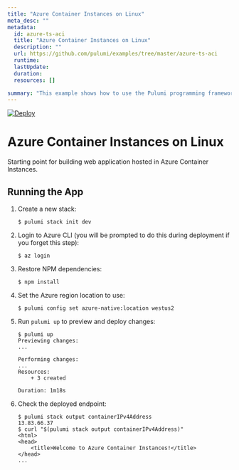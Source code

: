 ```yaml
---
title: "Azure Container Instances on Linux"
meta_desc: ""
metadata:
  id: azure-ts-aci
  title: "Azure Container Instances on Linux"
  description: ""
  url: https://github.com/pulumi/examples/tree/master/azure-ts-aci
  runtime: 
  lastUpdate: 
  duration: 
  resources: []

summary: "This example shows how to use the Pulumi programming framework to create and deploy a containerized TypeScript web application to Azure. It uses Azure as its cloud provider and TypeScript as its programming language. It creates an Azure Container Instance that serves as the web application&#x27;s host, and a storage account to store application files. It is an example of a general cloud-computing use case where an application is containerized and deployed to the cloud."
---
```


[![Deploy](https://get.pulumi.com/new/button.svg)](https://app.pulumi.com/new?template=https://github.com/pulumi/examples/blob/master/azure-ts-aci/README.md)

# Azure Container Instances on Linux

Starting point for building web application hosted in Azure Container Instances.

## Running the App

1.  Create a new stack:

    ```
    $ pulumi stack init dev
    ```

1.  Login to Azure CLI (you will be prompted to do this during deployment if you forget this step):

    ```
    $ az login
    ```

1.  Restore NPM dependencies:

    ```
    $ npm install
    ```
    
1. Set the Azure region location to use:
    
    ```
    $ pulumi config set azure-native:location westus2
    ```

1.  Run `pulumi up` to preview and deploy changes:

    ```
    $ pulumi up
    Previewing changes:
    ...

    Performing changes:
    ...
    Resources:
        + 3 created

    Duration: 1m18s
    ```

1.  Check the deployed endpoint:

    ```
    $ pulumi stack output containerIPv4Address
    13.83.66.37
    $ curl "$(pulumi stack output containerIPv4Address)"
    <html>
    <head>
        <title>Welcome to Azure Container Instances!</title>
    </head>
    ...
    ```

